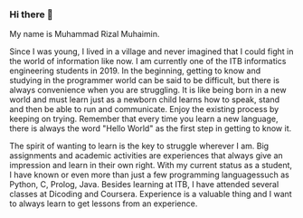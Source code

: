 ### Hi there 👋

My name is Muhammad Rizal Muhaimin.

Since I was young, I lived in a village and never imagined that I could fight in the world of information like now. I am currently one of the ITB informatics engineering students in 2019. In the beginning, getting to know and studying in the programmer world can be said to be difficult, but there is always convenience when you are struggling. It is like being born in a new world and must learn just as a newborn child learns how to speak, stand and then be able to run and communicate. Enjoy the existing process by keeping on trying. Remember that every time you learn a new language, there is always the word "Hello World" as the first step in getting to know it.

The spirit of wanting to learn is the key to struggle wherever I am. Big assignments and academic activities are experiences that always give an impression and learn in their own right. With my current status as a student, I have known or even more than just a few programming languages ​​such as Python, C, Prolog, Java. Besides learning at ITB, I have attended several classes at Dicoding and Coursera. Experience is a valuable thing and I want to always learn to get lessons from an experience.

<!--
**MrizalMuhaimin/MrizalMuhaimin** is a ✨ _special_ ✨ repository because its `README.md` (this file) appears on your GitHub profile.

Here are some ideas to get you started:

- 🔭 I’m currently working on ...
- 🌱 I’m currently learning ...
- 👯 I’m looking to collaborate on ...
- 🤔 I’m looking for help with ...
- 💬 Ask me about ...
- 📫 How to reach me: ...
- 😄 Pronouns: ...
- ⚡ Fun fact: ...
-->
